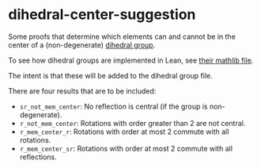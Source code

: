 # dihedral-center-suggestion
Some proofs that determine which elements can and cannot be in the center of a (non-degenerate) [dihedral group][wiki:dg].

To see how dihedral groups are implemented in Lean, see [their mathlib file][mathlib:dg].

The intent is that these will be added to the dihedral group file.

There are four results that are to be included:

- `sr_not_mem_center`: No reflection is central (if the group is non-degenerate).
- `r_not_mem_center`: Rotations with order greater than 2 are not central.
- `r_mem_center_r`: Rotations with order at most 2 commute with all rotations.
- `r_mem_center_sr`: Rotations with order at most 2 commute with all reflections.

[wiki:dg]: https://en.wikipedia.org/wiki/Dihedral_group
[mathlib:dg]: https://github.com/leanprover-community/mathlib/blob/master/src/group_theory/specific_groups/dihedral.lean
